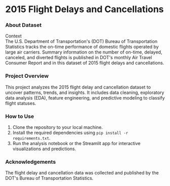 # 2015 Flight Delays and Cancellations

### About Dataset
Context  
The U.S. Department of Transportation's (DOT) Bureau of Transportation Statistics tracks the on-time performance of domestic flights operated by large air carriers. Summary information on the number of on-time, delayed, canceled, and diverted flights is published in DOT's monthly Air Travel Consumer Report and in this dataset of 2015 flight delays and cancellations.

### Project Overview
This project analyzes the 2015 flight delay and cancellation dataset to uncover patterns, trends, and insights. It includes data cleaning, exploratory data analysis (EDA), feature engineering, and predictive modeling to classify flight statuses.

### How to Use
1. Clone the repository to your local machine.
2. Install the required dependencies using `pip install -r requirements.txt`.
3. Run the analysis notebook or the Streamlit app for interactive visualizations and predictions.

### Acknowledgements
The flight delay and cancellation data was collected and published by the DOT's Bureau of Transportation Statistics.
